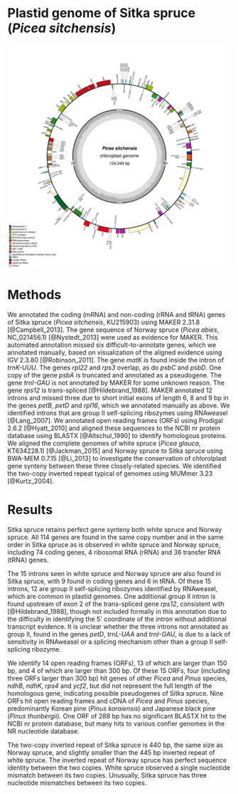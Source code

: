 # Plastid genome of Sitka spruce (*Picea sitchensis*)

![The complete plastid genome of Sitka spruce](KU215903-manual.gbf.png)

# Methods

We annotated the coding (mRNA) and non-coding (rRNA and tRNA) genes of Sitka spruce (*Picea sitchensis*, KU215903) using MAKER 2.31.8 [@Campbell_2013]. The gene sequence of Norway spruce (*Picea abies*, NC_021456.1) [@Nystedt_2013] were used as evidence for MAKER. This automated annotation missed six difficult-to-annotate genes, which we annotated manually, based on visualization of the aligned evidence using IGV 2.3.80 [@Robinson_2011]. The gene *matK* is found inside the intron of *trnK-UUU*. The genes *rpl22* and *rps3* overlap, as do *psbC* and *psbD*. One copy of the gene *psbA* is truncated and annotated as a pseudogene. The gene *trnI-GAU* is not annotated by MAKER for some unknown reason. The gene *rps12* is trans-spliced [@Hildebrand_1988]. MAKER annotated 12 introns and missed three due to short initial exons of length 6, 8 and 9 bp in the genes *petB*, *petD* and *rpl16*, which we annotated manually as above. We identified introns that are group II self-splicing ribozymes using RNAweasel [@Lang_2007]. We annotated open reading frames (ORFs) using Prodigal 2.6.2 [@Hyatt_2010] and aligned these sequences to the NCBI nr protein database using BLASTX [@Altschul_1990] to identify homologous proteins. We aligned the complete genomes of white spruce (*Picea glauca*, KT634228.1) [@Jackman_2015] and Norway spruce to Sitka spruce using BWA-MEM 0.7.15 [@Li_2013] to investigate the conservation of chlorolplast gene synteny between these three closely-related species. We identified the two-copy inverted repeat typical of genomes using MUMmer 3.23 [@Kurtz_2004].

# Results

Sitka spruce retains perfect gene synteny both white spruce and Norway spruce. All 114 genes are found in the same copy number and in the same order in Sitka spruce as is observed in white spruce and Norway spruce, including 74 coding genes, 4 ribosomal RNA (rRNA) and 36 transfer RNA (tRNA) genes.

The 15 introns seen in white spruce and Norway spruce are also found in Sitka spruce, with 9 found in coding genes and 6 in tRNA. Of these 15 introns, 12 are group II self-splicing ribozymes identified by RNAweasel, which are common in plastid genomes. One additional group II intron is found upstream of exon 2 of the trans-spliced gene *rps12*, consistent with [@Hildebrand_1988], though not included formally in this annotation due to the difficulty in identifying the 5' coordinate of the intron without additional transcript evidence. It is unclear whether the three introns not annotated as group II, found in the genes *petD*, *trnL-UAA* and *trnI-GAU*, is due to a lack of sensitivity in RNAweasel or a splicing mechanism other than a group II self-splicing ribozyme.

We identify 14 open reading frames (ORFs), 13 of which are larger than 150 bp, and 4 of which are larger than 300 bp. Of these 15 ORFs, four (including three ORFs larger than 300 bp) hit genes of other *Picea* and *Pinus* species, *ndhB*, *ndhK*, *rps4* and *ycf2*, but did not represent the full length of the homologous gene, indicating possible pseudogenes of Sitka spruce. Nine ORFs hit open reading frames and cDNA of *Picea* and *Pinus* species, predominantly Korean pine (*Pinus koraiensis*) and Japanese black pine (*Pinus thunbergii*). One ORF of 288 bp has no significant BLASTX hit to the NCBI nr protein database, but many hits to various confier genomes in the NR nucleotide database.

The two-copy inverted repeat of Sitka spruce is 440 bp, the same size as Norway spruce, and slightly smaller than the 445 bp inverted repeat of white spruce. The inverted repeat of Norway spruce has perfect sequence identity between the two copies. White spruce observed a single nucleotide mismatch between its two copies. Unusually, Sitka spruce has three nucleotide mismatches between its two copies.
